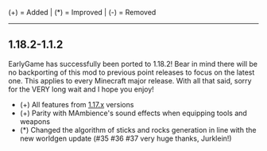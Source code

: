 (+) = Added | (*) = Improved | (-) = Removed

***
## 1.18.2-1.1.2
EarlyGame has successfully been ported to 1.18.2! Bear in mind there will be no backporting of this mod to previous point releases to focus on the latest one. This applies to every Minecraft major release. With all that said, sorry for the VERY long wait and I hope you enjoy!
- (+) All features from [1.17.x](https://github.com/JayCeeCreates/earlygame/blob/1.17/CHANGELOG.md) versions
- (+) Parity with MAmbience's sound effects when equipping tools and weapons
- (*) Changed the algorithm of sticks and rocks generation in line with the new worldgen update (#35 #36 #37 very huge thanks, Jurklein!)